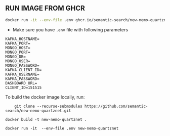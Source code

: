 ## RUN IMAGE FROM GHCR 

```sh
docker run -it --env-file .env ghcr.io/semantic-search/new-nemo-quartznet:latest

```

- Make sure you have `.env` file with following parameters
```.env
KAFKA_HOSTNAME=
KAFKA_PORT=
MONGO_HOST=
MONGO_PORT=
MONGO_DB=
MONGO_USER=
MONGO_PASSWORD=
KAFKA_CLIENT_ID=
KAFKA_USERNAME=
KAFKA_PASSWORD=
DASHBOARD_URL=
CLIENT_ID=151515
```

To build the docker image locally, run: 

```git
    git clone --recurse-submodules https://github.com/semantic-search/new-nemo-quartznet.git
```

```
docker build -t new-nemo-quartznet .
```

```
docker run -it  --env-file .env new-nemo-quartznet
```


